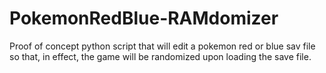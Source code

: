 # PokemonRedBlue-RAMdomizer
Proof of concept python script that will edit a pokemon red or blue sav file so that, in effect, the game will be randomized upon loading the save file.

